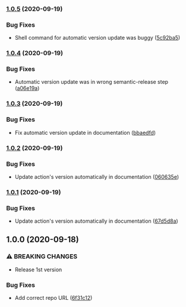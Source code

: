 ### [1.0.5](https://github.com/olivr/copybara-action/compare/v1.0.4...v1.0.5) (2020-09-19)


### Bug Fixes

* Shell command for automatic version update was buggy ([5c92ba5](https://github.com/olivr/copybara-action/commit/5c92ba557bc6c630a75ba0a5a6b0b49b51fd9a7a))

### [1.0.4](https://github.com/olivr/copybara-action/compare/v1.0.3...v1.0.4) (2020-09-19)


### Bug Fixes

* Automatic version update was in wrong semantic-release step ([a06e19a](https://github.com/olivr/copybara-action/commit/a06e19a0704758cfce5baa0c92d430efb693078c))

### [1.0.3](https://github.com/olivr/copybara-action/compare/v1.0.2...v1.0.3) (2020-09-19)


### Bug Fixes

* Fix automatic version update in documentation ([bbaedfd](https://github.com/olivr/copybara-action/commit/bbaedfde873cc8e8d92a1ee8710dc6d16b6a8ac8))

### [1.0.2](https://github.com/olivr/copybara-action/compare/v1.0.1...v1.0.2) (2020-09-19)


### Bug Fixes

* Update action's version automatically in documentation ([060635e](https://github.com/olivr/copybara-action/commit/060635edbefc9c4225db654791d6a306f4fdfa7b))

### [1.0.1](https://github.com/olivr/copybara-action/compare/v1.0.0...v1.0.1) (2020-09-19)


### Bug Fixes

* Update action's version automatically in documentation ([67d5d8a](https://github.com/olivr/copybara-action/commit/67d5d8a487cf83fb507c410fbeb35451610a72da))

## 1.0.0 (2020-09-18)

### ⚠ BREAKING CHANGES

- Release 1st version

### Bug Fixes

- Add correct repo URL ([6f31c12](https://github.com/olivr/copybara-action/commit/6f31c12fe1b20c92f825da8e9548ce8b644bbca4))
